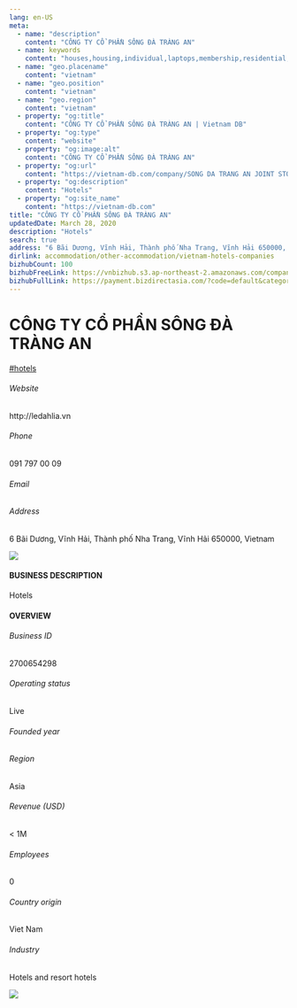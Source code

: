 ```yaml
---
lang: en-US
meta:
  - name: "description"
    content: "CÔNG TY CỔ PHẦN SÔNG ĐÀ TRÀNG AN"
  - name: keywords
    content: "houses,housing,individual,laptops,membership,residential,resort,resorts,speakers,spirits,virtual,wireless,wireless,wireless,wireless,wireless,wireless,vietnam-hotels-companies"
  - name: "geo.placename"
    content: "vietnam"
  - name: "geo.position"
    content: "vietnam"
  - name: "geo.region"
    content: "vietnam"
  - property: "og:title"
    content: "CÔNG TY CỔ PHẦN SÔNG ĐÀ TRÀNG AN | Vietnam DB"
  - property: "og:type"
    content: "website"
  - property: "og:image:alt"
    content: "CÔNG TY CỔ PHẦN SÔNG ĐÀ TRÀNG AN"
  - property: "og:url"
    content: "https://vietnam-db.com/company/SONG DA TRANG AN JOINT STOCK COMPANY-2624408"
  - property: "og:description"
    content: "Hotels"
  - property: "og:site_name"
    content: "https://vietnam-db.com"
title: "CÔNG TY CỔ PHẦN SÔNG ĐÀ TRÀNG AN"
updatedDate: March 28, 2020
description: "Hotels"
search: true
address: "6 Bãi Dương, Vĩnh Hải, Thành phố Nha Trang, Vĩnh Hải 650000, Vietnam"
dirlink: accommodation/other-accommodation/vietnam-hotels-companies
bizhubCount: 100
bizhubFreeLink: https://vnbizhub.s3.ap-northeast-2.amazonaws.com/companies/vietnam-hotels-companies_preview.xlsx
bizhubFullLink: https://payment.bizdirectasia.com/?code=default&category=bizhub&item=vietnam-hotels-companies&redirect=https://vietnam-db.com
---
```



<div class="bd-item">
    <div class="item-content">
        <div class="detail-title-wrap">
            <h1 class="detail-title">
                CÔNG TY CỔ PHẦN SÔNG ĐÀ TRÀNG AN
            </h1>
        </div>
		<div class="detail-tagslist"><a href="/accommodation/other-accommodation/tags/hotels" class="detail-tagitem">#hotels</a></div>
        <h6 class="bd-label">Website</h6>
        <p>http://ledahlia.vn</p>
		<h6 class="bd-label">Phone</h6>
        <p>091 797 00 09</p>
        <h6 class="bd-label">Email</h6>
        <p><a class="textColorPrimary" href="#"></a></p>
        <h6 class="bd-label">Address</h6>
        <p>6 Bãi Dương, Vĩnh Hải, Thành phố Nha Trang, Vĩnh Hải 650000, Vietnam</p>
    </div>
</div>

<div class="banner-wrap text-center"><a href="" class="banner-link"><img src="/assets/vndb.com/BannerAds2.jpg" class="banner-img"></a></div>

<div class="bd-item">
    <div class="item-content">
        <h4 class="textColorPrimary item-title">BUSINESS DESCRIPTION</h4>
        <p>Hotels</p>
    </div>
</div>

<div class="bd-item">
    <div class="item-content">
        <h4 class="textColorPrimary item-title">OVERVIEW</h4>
        <div class="item-info">
            <h6 class="bd-label">Business ID</h6>
            <p>2700654298</p>
        </div>
        <div class="item-info">
            <h6 class="bd-label">Operating status</h6>
            <p>Live<small class="bd-status_dot live"></small></p>
        </div>
        <div class="item-info">
            <h6 class="bd-label">Founded year</h6>
            <p></p>
        </div>
        <div class="item-info">
            <h6 class="bd-label">Region</h6>
            <p>Asia</p>
        </div>
        <div class="item-info">
            <h6 class="bd-label">Revenue (USD)</h6>
            <p>&lt; 1M</p>
        </div>
        <div class="item-info">
            <h6 class="bd-label">Employees</h6>
            <p>0</p>
        </div>
        <div class="item-info">
            <h6 class="bd-label">Country origin</h6>
            <p>Viet Nam</p>
        </div>
        <div class="item-info">
            <h6 class="bd-label">Industry</h6>
            <p>Hotels and resort hotels</p>
        </div>
    </div>
</div>

<div class="banner-wrap text-center"><a href="" class="banner-link"><img src="/assets/vndb.com/BannerAd_04_728x90.jpg" class="banner-img"></a></div>

<CustomPopup popupTitle="ENTER EMAIL TO DOWNLOAD" popupSubTitle="The companies data will be sent to your inbox. Please enter your email." :free="this.$frontmatter.bizhubFreeLink" :paid="this.$frontmatter.bizhubFullLink" :count="this.$frontmatter.bizhubCount"/>

